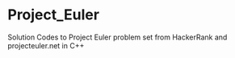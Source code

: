 # Project_Euler
Solution Codes to Project Euler problem set from HackerRank and projecteuler.net in C++
